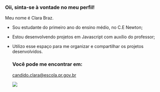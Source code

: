 ### Oii, sinta-se à vontade no meu perfil! 

Meu nome é Clara Braz.

- Sou estudante do primeiro ano do ensino médio, no C.E Newton;
- Estou desenvolvendo projetos em Javascript com auxílio do professor;
- Utilizo esse espaço para me organizar e compartilhar os projetos desenvolvidos.

  ### Você pode me encontrar em:

  candido.clara@escola.pr.gov.br

  ![](https://media.tenor.com/wJdSgBH3LwMAAAAC/taylor-swift-taylor.gif)
